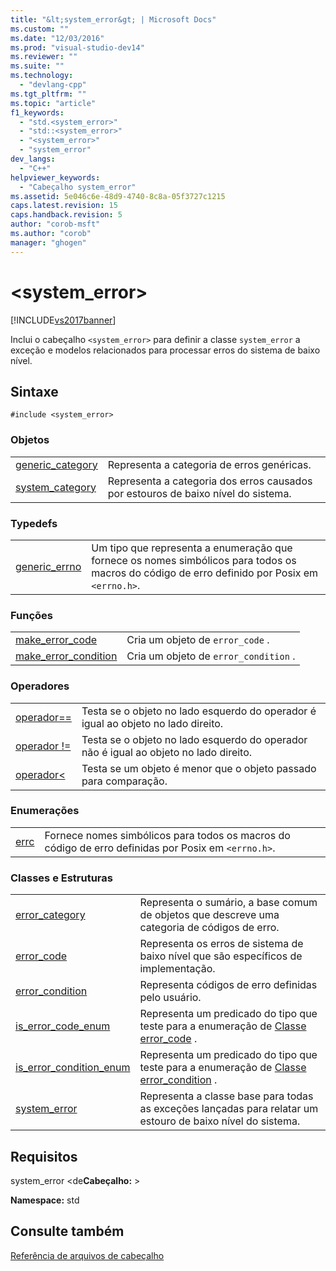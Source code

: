 ```yaml
---
title: "&lt;system_error&gt; | Microsoft Docs"
ms.custom: ""
ms.date: "12/03/2016"
ms.prod: "visual-studio-dev14"
ms.reviewer: ""
ms.suite: ""
ms.technology: 
  - "devlang-cpp"
ms.tgt_pltfrm: ""
ms.topic: "article"
f1_keywords: 
  - "std.<system_error>"
  - "std::<system_error>"
  - "<system_error>"
  - "system_error"
dev_langs: 
  - "C++"
helpviewer_keywords: 
  - "Cabeçalho system_error"
ms.assetid: 5e046c6e-48d9-4740-8c8a-05f3727c1215
caps.latest.revision: 15
caps.handback.revision: 5
author: "corob-msft"
ms.author: "corob"
manager: "ghogen"
---
```

# &lt;system_error&gt;
[!INCLUDE[vs2017banner](../assembler/inline/includes/vs2017banner.md)]

Inclui o cabeçalho `<system_error>` para definir a classe `system_error` a exceção e modelos relacionados para processar erros do sistema de baixo nível.  
  
## Sintaxe  
  
```  
#include <system_error>  
```  
  
### Objetos  
  
|||  
|-|-|  
|[generic\_category](../Topic/generic_category.md)|Representa a categoria de erros genéricas.|  
|[system\_category](../Topic/system_category.md)|Representa a categoria dos erros causados por estouros de baixo nível do sistema.|  
  
### Typedefs  
  
|||  
|-|-|  
|[generic\_errno](../Topic/generic_errno.md)|Um tipo que representa a enumeração que fornece os nomes simbólicos para todos os macros do código de erro definido por Posix em `<errno.h>`.|  
  
### Funções  
  
|||  
|-|-|  
|[make\_error\_code](../Topic/make_error_code.md)|Cria um objeto de `error_code` .|  
|[make\_error\_condition](../Topic/make_error_condition.md)|Cria um objeto de `error_condition` .|  
  
### Operadores  
  
|||  
|-|-|  
|[operador\=\=](../Topic/operator==%20\(%3Csystem_error%3E\).md)|Testa se o objeto no lado esquerdo do operador é igual ao objeto no lado direito.|  
|[operador \!\=](../Topic/operator!=%20\(%3Csystem_error%3E\).md)|Testa se o objeto no lado esquerdo do operador não é igual ao objeto no lado direito.|  
|[operador\<](../Topic/operator%3C%20\(%3Csystem_error%3E\).md)|Testa se um objeto é menor que o objeto passado para comparação.|  
  
### Enumerações  
  
|||  
|-|-|  
|[errc](../Topic/errc%20Enumeration.md)|Fornece nomes simbólicos para todos os macros do código de erro definidas por Posix em `<errno.h>`.|  
  
### Classes e Estruturas  
  
|||  
|-|-|  
|[error\_category](../standard-library/error-category-class.md)|Representa o sumário, a base comum de objetos que descreve uma categoria de códigos de erro.|  
|[error\_code](../standard-library/error-code-class.md)|Representa os erros de sistema de baixo nível que são específicos de implementação.|  
|[error\_condition](../standard-library/error-condition-class.md)|Representa códigos de erro definidas pelo usuário.|  
|[is\_error\_code\_enum](../standard-library/is-error-code-enum-class.md)|Representa um predicado do tipo que teste para a enumeração de [Classe error\_code](../standard-library/error-code-class.md) .|  
|[is\_error\_condition\_enum](../standard-library/is-error-condition-enum-class.md)|Representa um predicado do tipo que teste para a enumeração de [Classe error\_condition](../standard-library/error-condition-class.md) .|  
|[system\_error](../standard-library/system-error-class.md)|Representa a classe base para todas as exceções lançadas para relatar um estouro de baixo nível do sistema.|  
  
## Requisitos  
 system\_error \<de**Cabeçalho:** \>  
  
 **Namespace:** std  
  
## Consulte também  
 [Referência de arquivos de cabeçalho](../standard-library/cpp-standard-library-header-files.md)